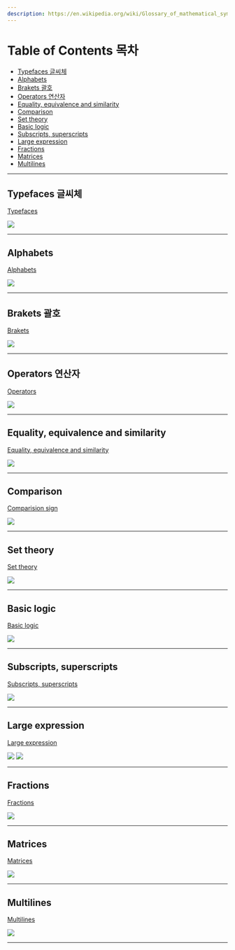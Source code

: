 ```yaml
---
description: https://en.wikipedia.org/wiki/Glossary_of_mathematical_symbols
---
```


# Table of Contents 목차
  - [Typefaces 글씨체](#typefaces-글씨체)
  - [Alphabets](#alphabets)
  - [Brakets 괄호](#brakets-괄호)
  - [Operators 연산자](#operators-연산자)
  - [Equality, equivalence and similarity](#equality-equivalence-and-similarity)
  - [Comparison](#comparison)
  - [Set theory](#set-theory)
  - [Basic logic](#basic-logic)
  - [Subscripts, superscripts](#subscripts-superscripts)
  - [Large expression](#large-expression)
  - [Fractions](#fractions)
  - [Matrices](#matrices)
  - [Multilines](#multilines)
___

## Typefaces 글씨체

[Typefaces](https://en.wikipedia.org/wiki/Help:Displaying_a_formula#Alphabets_and_typefaces)

<img src="img/Typeface.PNG">

___

## Alphabets

[Alphabets](https://en.wikipedia.org/wiki/Help:Displaying_a_formula#Alphabets_and_typefaces)

<img src="img/Alphabets.PNG">

___

## Brakets 괄호

[Brakets](https://en.wikipedia.org/wiki/Glossary_of_mathematical_symbols#Brackets)

<img src="img/Brakets.PNG">

___

## Operators 연산자

[Operators](https://en.wikipedia.org/wiki/Glossary_of_mathematical_symbols#Arithmetic_operators)

<img src="img/Arithmetic_operators.PNG">

___

## Equality, equivalence and similarity

[Equality, equivalence and similarity](https://en.wikipedia.org/wiki/Glossary_of_mathematical_symbols#Equality,_equivalence_and_similarity)

<img src="img/Equality,_equivalence_and_similarity.PNG">

___

## Comparison

[Comparision sign](https://en.wikipedia.org/wiki/Glossary_of_mathematical_symbols#Comparison)

<img src="img/Comparision.PNG">

___

## Set theory

[Set theory](https://en.wikipedia.org/wiki/Glossary_of_mathematical_symbols#Set_theory)

<img src="img/Set_theory.PNG">

___

## Basic logic

[Basic logic](https://en.wikipedia.org/wiki/List_of_logic_symbols)

<img src="img/Basic_logic.PNG">

___

## Subscripts, superscripts

[Subscripts, superscripts](https://en.wikipedia.org/wiki/Help:Displaying_a_formula#Larger_expressions)

<img src="img/Subscripts.PNG">

___

## Large expression

[Large expression](https://en.wikipedia.org/wiki/Help:Displaying_a_formula#Larger_expressions)

<img src="img/Large_expression_1.PNG">
<img src="img/Large_expression_2.PNG">

___

## Fractions

[Fractions](https://en.wikipedia.org/wiki/Help:Displaying_a_formula#Fractions,_matrices,_multilines)

<img src="img/Fractions.PNG">

___

## Matrices

[Matrices](https://en.wikipedia.org/wiki/Help:Displaying_a_formula#Fractions,_matrices,_multilines)

<img src="img/Matrices.PNG">

___
## Multilines


[Multilines](https://en.wikipedia.org/wiki/Help:Displaying_a_formula#Fractions,_matrices,_multilines)

<img src="img/Multilines.PNG">


___